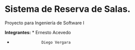Sistema de Reserva de Salas.
===========================

Proyecto para Ingeniería de Software I 

**Integrantes:** * Ernesto Acevedo
*                  Diego Vergara
